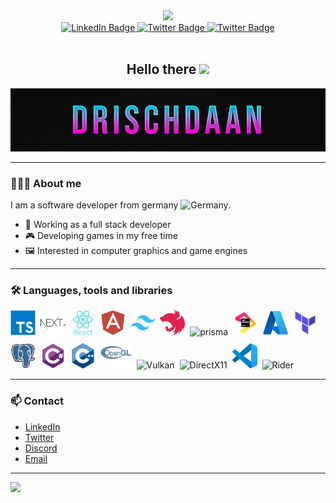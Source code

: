 <div id="header" align="center">
    <img height="200px" src="https://media.giphy.com/media/v1.Y2lkPTc5MGI3NjExMzI5MTUyNDZhZjVhOTc0NmUyNmM2ZDQyZGI4NjhiYmIyNTc5OTMwMyZlcD12MV9pbnRlcm5hbF9naWZzX2dpZklkJmN0PXM/SHjOSDkKZ18qOHA5B5/giphy.gif">
</div>

<div id="badges" align="center">
  <a href="https://www.linkedin.com/in/tristan-zieger-966585231/">
    <img src="https://img.shields.io/badge/LinkedIn-blue?style=for-the-badge&logo=linkedin&logoColor=white" alt="LinkedIn Badge"/>
  </a>
  <a href="https://dev.to/drischdaan">
    <img src="https://img.shields.io/badge/dev.to-black?style=for-the-badge&logo=dev.to&logoColor=white" alt="Twitter Badge"/>
  </a>
  <a href="https://twitter.com/Drischdaan">
    <img src="https://img.shields.io/badge/Twitter-blue?style=for-the-badge&logo=twitter&logoColor=white" alt="Twitter Badge"/>
  </a>
</div>

<div id="profileViews" align="center">
    <img src="https://komarev.com/ghpvc/?username=Drischdaan&style=for-the-badge&color=blue" alt=""/>    
</div>

<h2 align="center">
    Hello there <img src="https://media.giphy.com/media/hvRJCLFzcasrR4ia7z/giphy.gif" width="30px">
</h2>

<div id="banner" align="center">
    <img src="./assets/images/banner.png" alt=""/>    
</div>

---

### 👨🏼‍💻 About me

I am a software developer from germany <img src="https://upload.wikimedia.org/wikipedia/commons/b/ba/Flag_of_Germany.svg" title="Germany" alt="Germany" width="13" height="13"/>.

- 🚀 Working as a full stack developer
- 🎮 Developing games in my free time
- 🖼️ Interested in computer graphics and game engines

---

### 🛠️ Languages, tools and libraries

<div>
  <img src="https://github.com/devicons/devicon/blob/master/icons/typescript/typescript-original.svg" title="Typescript" alt="Typescript" width="40" height="40"/>&nbsp;
  <img src="https://github.com/devicons/devicon/blob/master/icons/nextjs/nextjs-original-wordmark.svg" title="NextJS" alt="NextJS" width="40" height="40"/>&nbsp;
  <img src="https://github.com/devicons/devicon/blob/master/icons/react/react-original-wordmark.svg" title="React" alt="React" width="40" height="40"/>&nbsp;
  <img src="https://github.com/devicons/devicon/blob/master/icons/angularjs/angularjs-plain.svg" title="Angular" alt="Angular" width="40" height="40"/>&nbsp;
  <img src="https://github.com/devicons/devicon/blob/master/icons/tailwindcss/tailwindcss-plain.svg" title="TailwindCSS" alt="TailwindCSS" width="40" height="40"/>&nbsp;
  <img src="https://github.com/devicons/devicon/blob/master/icons/nestjs/nestjs-plain.svg" title="NestJS" alt="NestJS" width="40" height="40"/>&nbsp;
  <img src="https://icons-for-free.com/iconfiles/png/512/vscode+icons+type+light+prisma-1324451365475006031.png" title="prisma" alt="prisma" width="40" height="40"/>&nbsp;
  <img src="https://github.com/devicons/devicon/blob/master/icons/jetbrains/jetbrains-original.svg" title="Jetbrains" alt="Jetbrains" width="40" height="40"/>&nbsp;
  <img src="https://github.com/devicons/devicon/blob/master/icons/azure/azure-original.svg" title="Azure" alt="Azure" width="40" height="40"/>&nbsp;
  <img src="https://github.com/devicons/devicon/blob/master/icons/terraform/terraform-original.svg" title="Terraform" alt="Terraform" width="40" height="40"/>&nbsp;
  <img src="https://github.com/devicons/devicon/blob/master/icons/postgresql/postgresql-original.svg" title="postgresql" alt="postgresql" width="40" height="40"/>&nbsp;
  <img src="https://github.com/devicons/devicon/blob/master/icons/csharp/csharp-original.svg" title="C#" alt="C#" width="40" height="40"/>&nbsp;
  <img src="https://github.com/devicons/devicon/blob/master/icons/cplusplus/cplusplus-original.svg" title="C++" alt="C++" width="40" height="40"/>&nbsp;
  <img src="https://github.com/devicons/devicon/blob/master/icons/opengl/opengl-original.svg" title="OpenGL" alt="OpenGL" width="50" height="50"/>&nbsp;
  <img src="https://upload.wikimedia.org/wikipedia/commons/f/fe/Vulkan_logo.svg" title="Vulkan" alt="Vulkan" width="50" height="50"/>&nbsp;
  <img src="https://upload.wikimedia.org/wikipedia/commons/3/3f/Microsoft-DirectX-11-Logo-wordmark.svg" title="DirectX11" alt="DirectX11" width="50" height="50"/>&nbsp;
  <img src="https://github.com/devicons/devicon/blob/master/icons/vscode/vscode-original.svg" title="VSCode" alt="VSCode" width="40" height="40"/>&nbsp;
  <img src="https://upload.wikimedia.org/wikipedia/commons/6/6e/JetBrains_Rider_Icon.svg" title="Rider" alt="Rider" width="40" height="40"/>&nbsp;
</div>

---

### 📫 Contact

- [LinkedIn](https://www.linkedin.com/in/tristan-zieger-966585231/)
- [Twitter](https://twitter.com/Drischdaan)
- [Discord](https://discordapp.com/users/244115221776433152)
- [Email](mailto:drischdaan@gmail.com)

---

<div>
    <a href="https://www.buymeacoffee.com/Drischdaan">
        <img src="https://img.buymeacoffee.com/button-api/?text=Buy me a pizza&emoji=🍕&slug=Drischdaan&button_colour=BD5FFF&font_colour=ffffff&font_family=Lato&outline_colour=000000&coffee_colour=FFDD00" />
    </a>
</div>
